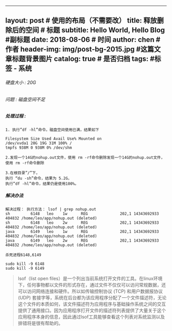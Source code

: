 
---
layout:     post                    # 使用的布局（不需要改）
title:     释放删除后的空间             # 标题 
subtitle:   Hello World, Hello Blog  #副标题
date:       2018-08-06              # 时间
author:    chen                     # 作者
header-img: img/post-bg-2015.jpg    #这篇文章标题背景图片
catalog: true                       # 是否归档
tags:                               #标签
    - 系统
---

###### 硬盘大小 : 20G 
###### 问题 : 磁盘空间不足

##### 处理过程 : 

```
1. 执行”df -hl”命令，磁盘空间使用已满，结果如下

Filesystem Size Used Avail Use% Mounted on 
/dev/xvda1 20G 19G 31M 100% / 
tmpfs 938M 0 938M 0% /dev/shm

2.发现一个14G的nohup.out文件，使用 rm -rf命令删除发现一个14G的nohup.out文件，使用 rm -rf命令删除

3.在根目录”/”下， 
执行 “du -sh”命令，结果为 5.2G， 
执行”df -hl”命令，结果仍是使用100%。
```

#####  解决办法


```
解决过程： 执行方法： lsof | grep nohup.out
sh         6148   leo    1w      REG              202,1 14343692933  404832 /home/leo/app/nohup.out (deleted)
sh         6148   leo    2w      REG              202,1 14343692933  404832 /home/leo/app/nohup.out (deleted)
java       6149   leo    1w      REG              202,1 14343692933  404832 /home/leo/app/nohup.out (deleted)
java       6149   leo    2w      REG              202,1 14343692933  404832 /home/leo/app/nohup.out (deleted)
```


```
杀死进程6148,6149

sudo kill -9 6148 
sudo kill -9 6149
```


> lsof（list open files）是一个列出当前系统打开文件的工具。在linux环境下，任何事物都以文件的形式存在，通过文件不仅仅可以访问常规数据，还可以访问网络连接和硬件。所以如传输控制协议 (TCP) 和用户数据报协议 (UDP) 套接字等，系统在后台都为该应用程序分配了一个文件描述符，无论这个文件的本质如何，该文件描述符为应用程序与基础操作系统之间的交互提供了通用接口。因为应用程序打开文件的描述符列表提供了大量关于这个应用程序本身的信息，因此通过lsof工具能够查看这个列表对系统监测以及排错将是很有帮助的。





